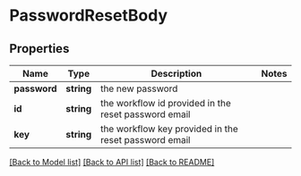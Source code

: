 # PasswordResetBody

## Properties
Name | Type | Description | Notes
------------ | ------------- | ------------- | -------------
**password** | **string** | the new password | 
**id** | **string** | the workflow id provided in the reset password email | 
**key** | **string** | the workflow key provided in the reset password email | 

[[Back to Model list]](../README.md#documentation-for-models) [[Back to API list]](../README.md#documentation-for-api-endpoints) [[Back to README]](../README.md)


